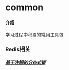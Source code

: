 # common

#### 介绍
学习过程中积累的常用工具包


### Redis相关
##### [基于注解的分布式锁](https://gitee.com/godchin/common/blob/master/src/main/java/com/itdfq/common/redislock/README.md)


